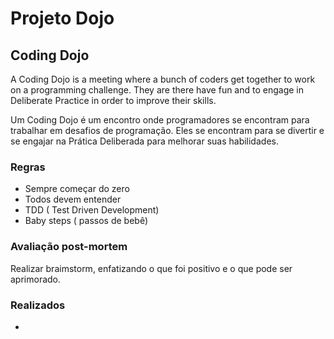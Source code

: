 # Projeto Dojo

## Coding Dojo

A Coding Dojo is a meeting where a  bunch of coders get together to work on a programming challenge.
They are there have fun and to engage in  Deliberate Practice in order to improve their skills.

Um Coding Dojo é um encontro onde programadores se encontram para trabalhar em desafios de programação.
Eles se encontram para se divertir e se engajar na Prática Deliberada para melhorar suas habilidades.

### Regras

- Sempre começar do zero
- Todos devem entender
- TDD ( Test Driven Development)
- Baby steps ( passos de bebê)

### Avaliação post-mortem

Realizar braimstorm, enfatizando o que foi positivo e o que pode ser aprimorado.

### Realizados

- 
